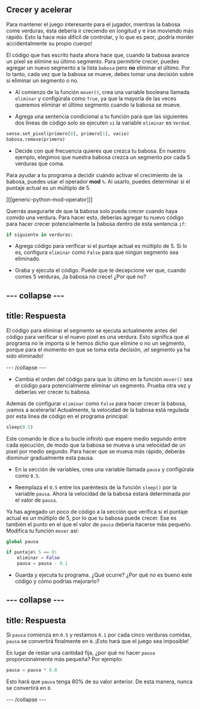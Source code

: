 ## Crecer y acelerar

Para mantener el juego interesante para el jugador, mientras la babosa come verduras, ésta debería ir creciendo en longitud y e irse moviendo más rápido. Esto la hace más difícil de controlar, y lo que es peor, ¡podría morder accidentalmente su propio cuerpo!

El código que has escrito hasta ahora hace que, cuando la babosa avance un pixel se elimine su último segmento. Para permitirle crecer, puedes agregar un nuevo segmento a la lista `babosa` pero **no** eliminar el último. Por lo tanto, cada vez que la babosa se mueve, debes tomar una decisión sobre si eliminar un segmento o no.

+ Al comienzo de la función `mover()`, crea una variable booleana llamada `eliminar` y configúrala como `True`, ya que la mayoría de las veces queremos eliminar el último segmento cuando la babosa se mueve.

+ Agrega una sentencia condicional a tu función para que las siguientes dos líneas de código solo se ejecuten `si` la variable `eliminar` es `Verdad`.

```python
sense.set_pixel(primero[0], primero[1], vacio)
babosa.remove(primero)
```

+ Decide con qué frecuencia quieres que crezca tu babosa. En nuestro ejemplo, elegimos que nuestra babosa crezca un segmento por cada 5 verduras que coma.

Para ayudar a tu programa a decidir cuándo activar el crecimiento de la babosa, puedes usar el operador **mod** `%`. Al usarlo, puedes determinar si el puntaje actual es un múltiplo de 5.

[[[generic-python-mod-operator]]]

Querrás asegurarte de que la babosa solo pueda crecer cuando haya comido una verdura. Para hacer esto, deberías agregar tu nuevo código para hacer crecer potencialmente la babosa dentro de esta sentencia `if`:

```python
if siguiente in verduras:
```

+ Agrega código para verificar si el puntaje actual es múltiplo de 5. Si lo es, configura `eliminar` como `False` para que ningún segmento sea eliminado.

+ Graba y ejecuta el código. Puede que te decepcione ver que, cuando comes 5 verduras, ¡la babosa no crece! ¿Por qué no?

--- collapse ---
---
title: Respuesta
---

El código para eliminar el segmento se ejecuta actualmente antes del código para verificar si el nuevo pixel es una verdura. Esto significa que al programa no le importa si le hemos dicho que elimine o no un segmento, porque para el momento en que se toma esta decisión, ¡el segmento ya ha sido eliminado!

--- /collapse ---

+ Cambia el orden del código para que lo último en la función `mover()` sea el código para potencialmente eliminar un segmento. Prueba otra vez y deberías ver crecer tu babosa.

Además de configurar `eliminar` como `False` para hacer crecer la babosa, ¡vamos a acelerarla! Actualmente, la velocidad de la babosa está regulada por esta línea de código en el programa principal:

```python
sleep(0.5)
```

Este comando le dice a tu bucle infinito que espere medio segundo entre cada ejecución, de modo que la babosa se mueva a una velocidad de un pixel por medio segundo. Para hacer que se mueva más rápido, deberás disminuir gradualmente esta pausa.

+ En la sección de variables, crea una variable llamada `pausa` y configúrala como `0.5`.

+ Reemplaza el `0.5` entre los paréntesis de la función `sleep()` por la variable `pausa`. Ahora la velocidad de la babosa estará determinada por el valor de `pausa`.

Ya has agregado un poco de código a la sección que verifica si el puntaje actual es un múltiplo de 5, por lo que tu babosa puede crecer. Ese es también el punto en el que el valor de `pausa` debería hacerse más pequeño. Modifica tu función `mover` así:

```python
global pausa 

if puntaje% 5 == 0:
    eliminar = False
    pausa = pausa - 0.1
```

+ Guarda y ejecuta tu programa. ¿Qué ocurre? ¿Por qué no es bueno este código y cómo podrías mejorarlo?

--- collapse ---
---
title: Respuesta
---

Si `pausa` comienza en `0.5` y restamos `0.1` por cada cinco verduras comidas, `pausa` se convertirá finalmente en `0`. ¡Esto hará que el juego sea imposible!

En lugar de restar una cantidad fija, ¿por qué no hacer `pausa` proporcionalmente más pequeña? Por ejemplo:

```python
pausa = pausa * 0.8
```

Esto hará que `pausa` tenga 80% de su valor anterior. De esta manera, nunca se convertirá en `0`.

--- /collapse ---
